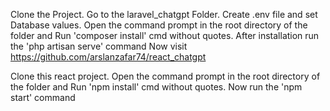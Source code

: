 Clone the Project.
Go to the laravel_chatgpt Folder.
Create .env file and set Database values.
Open the command prompt in the root directory of the folder and Run 'composer install' cmd without quotes.
After installation run the 'php artisan serve' command
Now visit https://github.com/arslanzafar74/react_chatgpt

Clone this react project.
Open the command prompt in the root directory of the folder and Run 'npm install' cmd without quotes.
Now run the 'npm start' command
